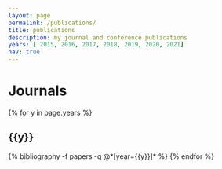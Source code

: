 ```yaml
---
layout: page
permalink: /publications/
title: publications
description: my journal and conference publications
years: [ 2015, 2016, 2017, 2018, 2019, 2020, 2021]
nav: true
---
```


# Journals

<div class="publications">

{% for y in page.years %}
  <h2 class="year">{{y}}</h2>
  {% bibliography -f papers -q @*[year={{y}}]* %}
{% endfor %}

</div>




